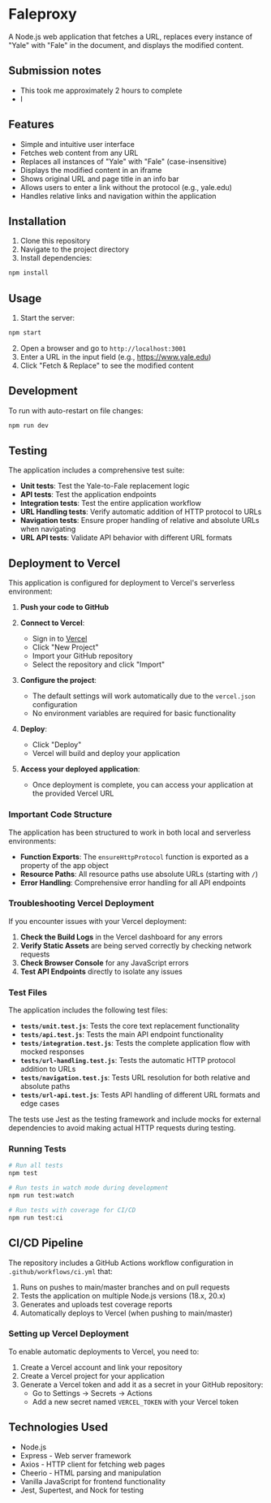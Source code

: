 # Faleproxy

A Node.js web application that fetches a URL, replaces every instance of "Yale" with "Fale" in the document, and displays the modified content.

## Submission notes

- This took me approximately 2 hours to complete
- I 

## Features

- Simple and intuitive user interface
- Fetches web content from any URL
- Replaces all instances of "Yale" with "Fale" (case-insensitive)
- Displays the modified content in an iframe
- Shows original URL and page title in an info bar
- Allows users to enter a link without the protocol (e.g., yale.edu)
- Handles relative links and navigation within the application

## Installation

1. Clone this repository
2. Navigate to the project directory
3. Install dependencies:

```bash
npm install
```

## Usage

1. Start the server:

```bash
npm start
```

2. Open a browser and go to `http://localhost:3001`
3. Enter a URL in the input field (e.g., https://www.yale.edu)
4. Click "Fetch & Replace" to see the modified content

## Development

To run with auto-restart on file changes:

```bash
npm run dev
```

## Testing

The application includes a comprehensive test suite:

- **Unit tests**: Test the Yale-to-Fale replacement logic
- **API tests**: Test the application endpoints
- **Integration tests**: Test the entire application workflow
- **URL Handling tests**: Verify automatic addition of HTTP protocol to URLs
- **Navigation tests**: Ensure proper handling of relative and absolute URLs when navigating
- **URL API tests**: Validate API behavior with different URL formats

## Deployment to Vercel

This application is configured for deployment to Vercel's serverless environment:

1. **Push your code to GitHub**

2. **Connect to Vercel**:
   - Sign in to [Vercel](https://vercel.com)
   - Click "New Project"
   - Import your GitHub repository
   - Select the repository and click "Import"

3. **Configure the project**:
   - The default settings will work automatically due to the `vercel.json` configuration
   - No environment variables are required for basic functionality

4. **Deploy**:
   - Click "Deploy"
   - Vercel will build and deploy your application

5. **Access your deployed application**:
   - Once deployment is complete, you can access your application at the provided Vercel URL

### Important Code Structure

The application has been structured to work in both local and serverless environments:

- **Function Exports**: The `ensureHttpProtocol` function is exported as a property of the app object
- **Resource Paths**: All resource paths use absolute URLs (starting with `/`)
- **Error Handling**: Comprehensive error handling for all API endpoints

### Troubleshooting Vercel Deployment

If you encounter issues with your Vercel deployment:

1. **Check the Build Logs** in the Vercel dashboard for any errors
2. **Verify Static Assets** are being served correctly by checking network requests
3. **Check Browser Console** for any JavaScript errors
4. **Test API Endpoints** directly to isolate any issues

### Test Files

The application includes the following test files:

- **`tests/unit.test.js`**: Tests the core text replacement functionality
- **`tests/api.test.js`**: Tests the main API endpoint functionality
- **`tests/integration.test.js`**: Tests the complete application flow with mocked responses
- **`tests/url-handling.test.js`**: Tests the automatic HTTP protocol addition to URLs
- **`tests/navigation.test.js`**: Tests URL resolution for both relative and absolute paths
- **`tests/url-api.test.js`**: Tests API handling of different URL formats and edge cases

The tests use Jest as the testing framework and include mocks for external dependencies to avoid making actual HTTP requests during testing.

### Running Tests

```bash
# Run all tests
npm test

# Run tests in watch mode during development
npm run test:watch

# Run tests with coverage for CI/CD
npm run test:ci
```

## CI/CD Pipeline

The repository includes a GitHub Actions workflow configuration in `.github/workflows/ci.yml` that:

1. Runs on pushes to main/master branches and on pull requests
2. Tests the application on multiple Node.js versions (18.x, 20.x)
3. Generates and uploads test coverage reports
4. Automatically deploys to Vercel (when pushing to main/master)

### Setting up Vercel Deployment

To enable automatic deployments to Vercel, you need to:

1. Create a Vercel account and link your repository
2. Create a Vercel project for your application
3. Generate a Vercel token and add it as a secret in your GitHub repository:
   - Go to Settings → Secrets → Actions
   - Add a new secret named `VERCEL_TOKEN` with your Vercel token

## Technologies Used

- Node.js
- Express - Web server framework
- Axios - HTTP client for fetching web pages
- Cheerio - HTML parsing and manipulation
- Vanilla JavaScript for frontend functionality
- Jest, Supertest, and Nock for testing
